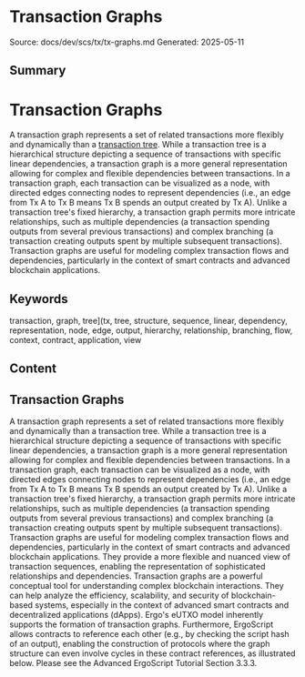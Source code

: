 # Transaction Graphs
Source: docs/dev/scs/tx/tx-graphs.md
Generated: 2025-05-11

## Summary
# Transaction Graphs

A transaction graph represents a set of related transactions more flexibly and dynamically than a [transaction tree](tx-tree.md). While a transaction tree is a hierarchical structure depicting a sequence of transactions with specific linear dependencies, a transaction graph is a more general representation allowing for complex and flexible dependencies between transactions. In a transaction graph, each transaction can be visualized as a node, with directed edges connecting nodes to represent dependencies (i.e., an edge from Tx A to Tx B means Tx B spends an output created by Tx A). Unlike a transaction tree's fixed hierarchy, a transaction graph permits more intricate relationships, such as multiple dependencies (a transaction spending outputs from several previous transactions) and complex branching (a transaction creating outputs spent by multiple subsequent transactions). Transaction graphs are useful for modeling complex transaction flows and dependencies, particularly in the context of smart contracts and advanced blockchain applications.

## Keywords
transaction, graph, tree](tx, tree, structure, sequence, linear, dependency, representation, node, edge, output, hierarchy, relationship, branching, flow, context, contract, application, view

## Content
## Transaction Graphs
A transaction graph represents a set of related transactions more flexibly and dynamically than a transaction tree. While a transaction tree is a hierarchical structure depicting a sequence of transactions with specific linear dependencies, a transaction graph is a more general representation allowing for complex and flexible dependencies between transactions.
In a transaction graph, each transaction can be visualized as a node, with directed edges connecting nodes to represent dependencies (i.e., an edge from Tx A to Tx B means Tx B spends an output created by Tx A). Unlike a transaction tree's fixed hierarchy, a transaction graph permits more intricate relationships, such as multiple dependencies (a transaction spending outputs from several previous transactions) and complex branching (a transaction creating outputs spent by multiple subsequent transactions).
Transaction graphs are useful for modeling complex transaction flows and dependencies, particularly in the context of smart contracts and advanced blockchain applications. They provide a more flexible and nuanced view of transaction sequences, enabling the representation of sophisticated relationships and dependencies.
Transaction graphs are a powerful conceptual tool for understanding complex blockchain interactions. They can help analyze the efficiency, scalability, and security of blockchain-based systems, especially in the context of advanced smart contracts and decentralized applications (dApps).
Ergo's eUTXO model inherently supports the formation of transaction graphs. Furthermore, ErgoScript allows contracts to reference each other (e.g., by checking the script hash of an output), enabling the construction of protocols where the graph structure can even involve cycles in these contract references, as illustrated below.
Please see the Advanced ErgoScript Tutorial Section 3.3.3.

